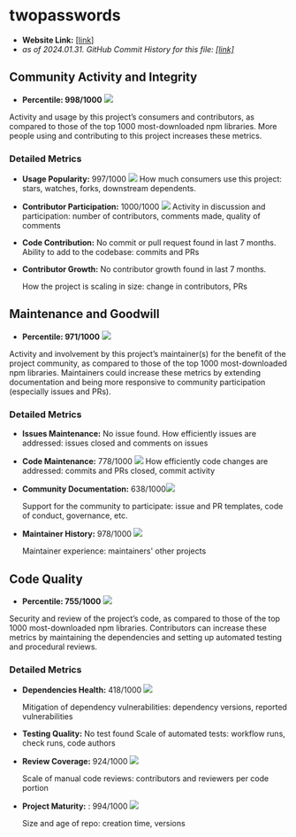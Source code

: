 # twopasswords

- **Website Link:** [[link](https://github.com/gennadis/twopasswords)]
- *as of 2024.01.31. GitHub Commit History for this file: [[link]](https://github.com/gennadis/twopasswords/commits/main/)*

## Community Activity and Integrity

- **Percentile: 998/1000** ![](/images/gennadis_twopasswords/community_activity_and_integrity.png)

Activity and usage by this project’s consumers and contributors, as compared to those of the top 1000 most-downloaded npm libraries. More people using and contributing to this project increases these metrics.

### Detailed Metrics

- **Usage Popularity:** 997/1000 ![](/images/gennadis_twopasswords/stars_and_watches.png)
  How much consumers use this project: stars, watches, forks, downstream dependents.

- **Contributor Participation:** 1000/1000 ![](/images/gennadis_twopasswords/contributor_participation.png)
  Activity in discussion and participation: number of contributors, comments made, quality of comments

- **Code Contribution:** No commit or pull request found in last 7 months.
  Ability to add to the codebase: commits and PRs

- **Contributor Growth:** No contributor growth found in last 7 months.

  How the project is scaling in size: change in contributors, PRs



## Maintenance and Goodwill

- **Percentile: 971/1000** ![](/images/gennadis_twopasswords/maintenance.png)

Activity and involvement by this project’s maintainer(s) for the benefit of the project community, as compared to those of the top 1000 most-downloaded npm libraries. Maintainers could increase these metrics by extending documentation and being more responsive to community participation (especially issues and PRs).

### Detailed Metrics

- **Issues Maintenance:** No issue found.
  How efficiently issues are addressed: issues closed and comments on issues

- **Code Maintenance:** 778/1000 ![](/images/gennadis_twopasswords/code_maintenance.png)
  How efficiently code changes are addressed: commits and PRs closed, commit activity

- **Community Documentation:** 638/1000![](/images/gennadis_twopasswords/community_documentation.png)

  Support for the community to participate: issue and PR templates, code of conduct, governance, etc.

- **Maintainer History:** 978/1000 ![](/images/gennadis_twopasswords/maintainer_history.png)

  Maintainer experience: maintainers' other projects


  

## Code Quality

- **Percentile: 755/1000** ![](/images/gennadis_twopasswords/code_quality.png)

Security and review of the project’s code, as compared to those of the top 1000 most-downloaded npm libraries. Contributors can increase these metrics by maintaining the dependencies and setting up automated testing and procedural reviews.

### Detailed Metrics

- **Dependencies Health:** 418/1000 ![](/images/gennadis_twopasswords/dependencies_health.png)

  Mitigation of dependency vulnerabilities: dependency versions, reported vulnerabilities

- **Testing Quality:** No test found
  Scale of automated tests: workflow runs, check runs, code authors

- **Review Coverage:** 924/1000 ![](/images/gennadis_twopasswords/review_coverage.png)

  Scale of manual code reviews: contributors and reviewers per code portion
  
- **Project Maturity:** : 994/1000 ![](/images/gennadis_twopasswords/project_maturity.png) 

  Size and age of repo: creation time, versions